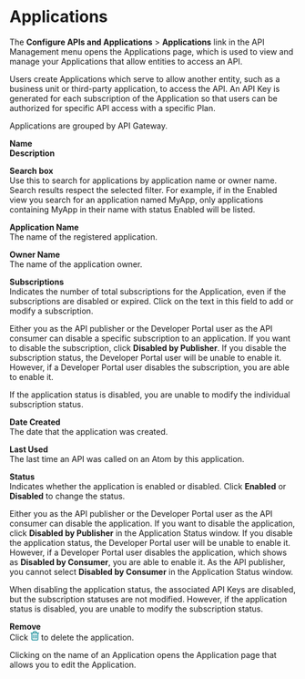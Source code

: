 # Applications 

<head>
  <meta name="guidename" content="API Management"/>
  <meta name="context" content="GUID-CD773426-39E9-4528-8B05-36C18DC340BE"/>
</head>


The **Configure APIs and Applications** \> **Applications** link in the API Management menu opens the Applications page, which is used to view and manage your Applications that allow entities to access an API.

Users create Applications which serve to allow another entity, such as a business unit or third-party application, to access the API. An API Key is generated for each subscription of the Application so that users can be authorized for specific API access with a specific Plan.

Applications are grouped by API Gateway.

**Name**  
 **Description**

**Search box**    
Use this to search for applications by application name or owner name. Search results respect the selected filter. For example, if in the Enabled view you search for an application named MyApp, only applications containing MyApp in their name with status Enabled will be listed.

**Application Name**  
The name of the registered application.

**Owner Name**  
The name of the application owner.

**Subscriptions**  
Indicates the number of total subscriptions for the Application, even if the subscriptions are disabled or expired. Click on the text in this field to add or modify a subscription.

Either you as the API publisher or the Developer Portal user as the API consumer can disable a specific subscription to an application. If you want to disable the subscription, click **Disabled by Publisher**. If you disable the subscription status, the Developer Portal user will be unable to enable it. However, if a Developer Portal user disables the subscription, you are able to enable it.

If the application status is disabled, you are unable to modify the individual subscription status.

**Date Created**  
The date that the application was created.
 
**Last Used**  
The last time an API was called on an Atom by this application.

**Status**  
Indicates whether the application is enabled or disabled. Click **Enabled** or **Disabled** to change the status.

Either you as the API publisher or the Developer Portal user as the API consumer can disable the application. If you want to disable the application, click **Disabled by Publisher** in the Application Status window. If you disable the application status, the Developer Portal user will be unable to enable it. However, if a Developer Portal user disables the application, which shows as **Disabled by Consumer**, you are able to enable it. As the API publisher, you cannot select **Disabled by Consumer** in the Application Status window.

When disabling the application status, the associated API Keys are disabled, but the subscription statuses are not modified. However, if the application status is disabled, you are unable to modify the subscription status.

**Remove**  
Click ![Delete icon](../Images/img-delete_icon_29151734-bc83-42b9-b115-9e227e434698.jpg) to delete the application.

Clicking on the name of an Application opens the Application page that allows you to edit the Application. 